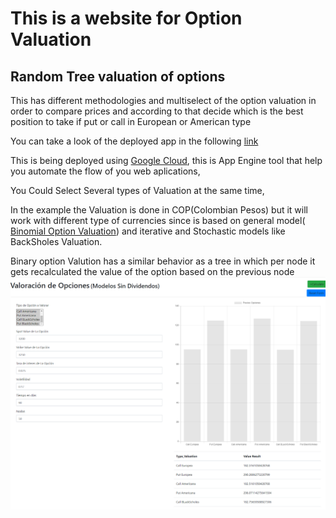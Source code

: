 # This is a website for Option Valuation


## Random Tree valuation of options 

This has different methodologies and multiselect of the option valuation in order to compare prices and according to that decide which is the best position to take if put or call in European or American type

You can take a look of the deployed app in the following [link](https://triviacomidacolombiana.ue.r.appspot.com/)

This is being deployed using [Google Cloud](https://cloud.google.com/appengine/docs/flexible/python/runtime), this is App Engine tool that help you automate the flow of you web aplications,

You Could Select Several types of Valuation at the same time,

In the example the Valuation is done in COP(Colombian Pesos) but it will work with different type of currencies since is based on general model( [Binomial Option Valuation](https://www.investopedia.com/terms/b/binomialoptionpricing.asp)) and iterative and Stochastic models like BackSholes Valuation.


Binary option Valution has a similar behavior as a tree in which per node it gets recalculated the value of the option based on the previous node
![Web app Usage](./imgs/option_valuation_web_page.png)  